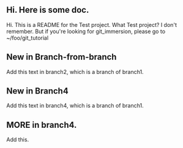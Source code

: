 ## Hi.  Here is some doc.

Hi.  This is a README for the Test project.
What Test project?  I don't remember.
But if you're looking for git_immersion, please go to
 ~/foo/git_tutorial

## New in Branch-from-branch
Add this text in branch2, which is a branch of branch1.

## New in Branch4
Add this text in branch4, which is a branch of branch1.

## MORE in branch4.
Add this.